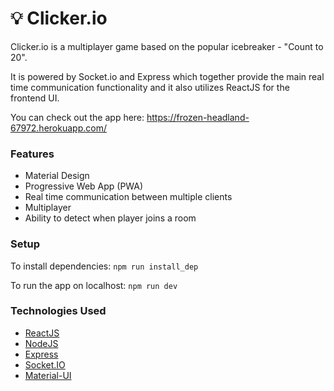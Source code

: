 # 💡 Clicker.io

Clicker.io is a multiplayer game based on the popular icebreaker - "Count to 20". 

It is powered by Socket.io and Express which together provide the main real time communication functionality and it also utilizes ReactJS for the frontend UI.

You can check out the app here: https://frozen-headland-67972.herokuapp.com/

### Features
* Material Design
* Progressive Web App (PWA)
* Real time communication between multiple clients
* Multiplayer
* Ability to detect when player joins a room

### Setup
To install dependencies: `npm run install_dep`

To run the app on localhost: `npm run dev`

### Technologies Used
* [ReactJS](https://reactjs.org/)
* [NodeJS](https://nodejs.org/en/)
* [Express](https://expressjs.com/)
* [Socket.IO](https://socket.io/)
* [Material-UI](https://material-ui.com/)
